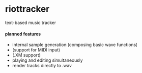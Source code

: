 riottracker
===========

text-based music tracker

#### planned features
* internal sample generation (composing basic wave functions)
* (support for MIDI input)
* (.XM support)
* playing and editing simultaneously
* render tracks directly to .wav
